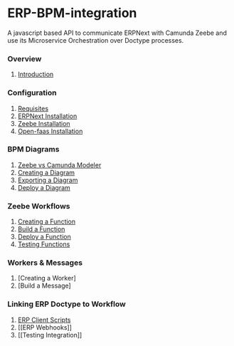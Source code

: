 # ERP-BPM-integration
A javascript based API to communicate ERPNext with Camunda Zeebe and  use its Microservice Orchestration over Doctype processes. 
### Overview
1. [Introduction](https://github.com/AngelAngelopoulos/ERP-BPM-integration/wiki/Introduction)

### Configuration
1. [Requisites](https://github.com/AngelAngelopoulos/ERP-BPM-integration/wiki/Requisites)
2. [ERPNext Installation](https://github.com/AngelAngelopoulos/ERP-BPM-integration/wiki/ERPNext-Installation)
3. [Zeebe Installation](https://github.com/AngelAngelopoulos/ERP-BPM-integration/wiki/Zeebe-Installation)
4. [Open-faas Installation](https://github.com/AngelAngelopoulos/ERP-BPM-integration/wiki/Open-faas-Installation)

### BPM Diagrams
1. [Zeebe vs Camunda Modeler](https://github.com/AngelAngelopoulos/ERP-BPM-integration/wiki/Zeebe-vs-Camunda-Modeler)
2. [Creating a Diagram](https://github.com/AngelAngelopoulos/ERP-BPM-integration/wiki/Creating-a-Diagram)
3. [Exporting a Diagram](https://github.com/AngelAngelopoulos/ERP-BPM-integration/wiki/Exporting-a-Diagram)
4. [Deploy a Diagram](https://github.com/AngelAngelopoulos/ERP-BPM-integration/wiki/Deploy-a-Diagram)

### Zeebe Workflows
1. [Creating a Function](https://github.com/AngelAngelopoulos/ERP-BPM-integration/wiki/Creating-a-Function)
2. [Build a Function](https://github.com/AngelAngelopoulos/ERP-BPM-integration/wiki/Build-a-Function)
3. [Deploy a Function](https://github.com/AngelAngelopoulos/ERP-BPM-integration/wiki/Deploy-a-Function)
4. [Testing Functions](https://github.com/AngelAngelopoulos/ERP-BPM-integration/wiki/Testing-Functions)

### Workers & Messages
1. [Creating a Worker]
2. [Build a Message]


### Linking ERP Doctype to Workflow
1. [ERP Client Scripts](https://github.com/AngelAngelopoulos/ERP-BPM-integration/wiki/ERP-Client-Scripts)
2. [[ERP Webhooks]]
3. [[Testing Integration]]


